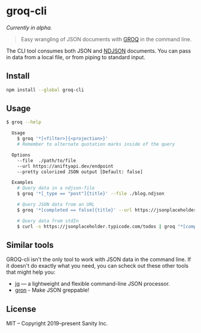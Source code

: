 # groq-cli

_Currently in alpha._

> Easy wrangling of JSON documents with [GROQ](https://github.com/sanity-io/groq) in the command line.

The CLI tool consumes both JSON and [NDJSON](http://www.ndjson.org) documents. You can pass in data from a local file, or from piping to standard input.

## Install

```bash
npm install --global groq-cli
```

## Usage

```bash
$ groq --help

  Usage
    $ groq '*[<filter>]{<projection>}'
    # Remember to alternate quotation marks inside of the query

  Options
    --file  ./path/to/file
    --url https://aniftyapi.dev/endpoint
    --pretty colorized JSON output [Default: false]

  Examples
    # Query data in a ndjson-file
    $ groq '*[_type == "post"]{title}' --file ./blog.ndjson

    # Query JSON data from an URL
    $ groq '*[completed == false]{title}' --url https://jsonplaceholder.typicode.com/todos

    # Query data from stdIn
    $ curl -s https://jsonplaceholder.typicode.com/todos | groq "*[completed == false]{'mainTitle': title, ...}" --pretty

```

## Similar tools

GROQ-cli isn't the only tool to work with JSON data in the command line. If it doesn't do exactly what you need, you can scheck out these other tools that might help you:

- [jq](https://stedolan.github.io/jq/) — a lightweight and flexible command-line JSON processor.
- [gron](https://github.com/tomnomnom/gron) - Make JSON greppable!





## License

MIT – Copyright 2019–present Sanity Inc.
